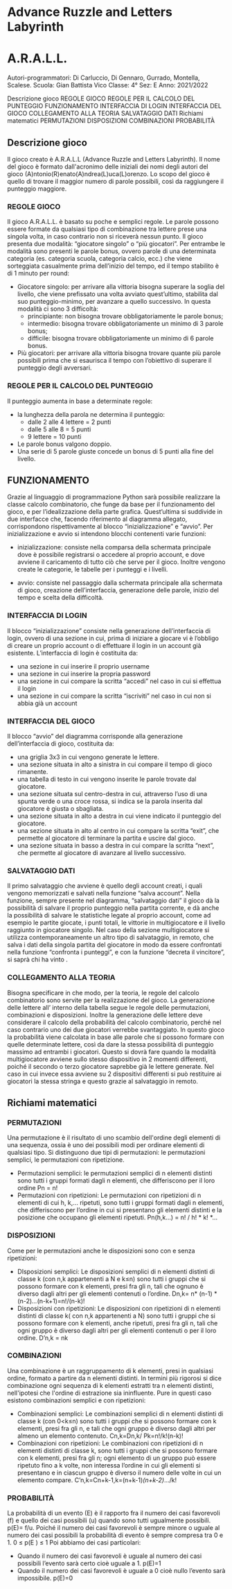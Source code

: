 # Advance Ruzzle and Letters Labyrinth
# A.R.A.L.L.


Autori-programmatori: Di Carluccio, Di Gennaro, Gurrado, Montella, Scalese.
Scuola: Gian Battista Vico 
Classe: 4°   Sez: E
Anno: 2021/2022



Descrizione gioco
REGOLE GIOCO
REGOLE PER IL CALCOLO DEL PUNTEGGIO
FUNZIONAMENTO
INTERFACCIA DI LOGIN
INTERFACCIA DEL GIOCO
COLLEGAMENTO ALLA TEORIA
SALVATAGGIO DATI
Richiami matematici
PERMUTAZIONI
DISPOSIZIONI
COMBINAZIONI
PROBABILITÀ

## Descrizione gioco
Il gioco creato è A.R.A.L.L (Advance Ruzzle and Letters Labyrinth).
Il nome del gioco è formato dall'acronimo delle iniziali dei nomi degli autori del gioco (A)ntonio(R)enato(A)ndrea(L)uca(L)orenzo.
Lo scopo del gioco è quello di trovare il maggior numero di parole possibili, così da raggiungere il punteggio maggiore.
### REGOLE GIOCO
Il gioco A.R.A.L.L. è basato su poche e semplici regole. Le parole possono essere formate da qualsiasi tipo di combinazione tra lettere prese una singola volta, in caso contrario non si riceverà nessun punto. Il gioco presenta due modalità: “giocatore singolo” o “più giocatori”.  Per entrambe le modalità sono presenti le parole bonus, ovvero parole di una determinata categoria (es. categoria scuola, categoria calcio, ecc.) che viene sorteggiata casualmente prima dell’inizio del tempo, ed il tempo stabilito è di 1 minuto per round:
* Giocatore singolo: per arrivare alla vittoria bisogna superare la soglia del livello, che viene prefissato una volta avviato quest’ultimo, stabilita dal suo  punteggio-minimo, per avanzare a quello successivo. In questa modalità ci sono 3 difficoltà:
   * principiante: non bisogna trovare obbligatoriamente le parole bonus;
   * intermedio: bisogna trovare obbligatoriamente un minimo di 3 parole bonus;
   * difficile: bisogna trovare obbligatoriamente un minimo di 6 parole bonus.
* Più giocatori: per arrivare alla vittoria bisogna trovare quante più parole possibili prima che si esaurisca il tempo con l’obiettivo di superare il punteggio degli avversari.
### REGOLE PER IL CALCOLO DEL PUNTEGGIO
Il punteggio aumenta in base a determinate regole: 
* la lunghezza della parola ne determina il punteggio:
   * dalle 2 alle 4 lettere = 2 punti
   * dalle 5 alle 8 = 5 punti
   * 9 lettere = 10 punti
* Le parole bonus valgono doppio.
* Una serie di 5 parole giuste concede un bonus di 5 punti alla fine del livello.
## FUNZIONAMENTO
Grazie al linguaggio di programmazione Python sarà possibile realizzare la classe calcolo combinatorio, che funge da base per il funzionamento del gioco, e per l’idealizzazione della parte grafica. Quest’ultima si suddivide in due interfacce che, facendo riferimento al diagramma allegato, corrispondono rispettivamente al blocco “inizializzazione” e “avvio”.
Per inizializzazione e avvio si intendono blocchi contenenti varie funzioni:
* inizializzazione: consiste nella comparsa della schermata principale dove è possibile registrarsi o accedere al proprio account, e dove avviene il caricamento di tutto ciò che serve per il gioco. Inoltre vengono create le categorie, le tabelle per i punteggi e i livelli.
  

* avvio: consiste nel passaggio dalla schermata principale alla schermata di gioco, creazione dell’interfaccia, generazione delle parole, inizio del tempo e scelta della difficoltà.
  

### INTERFACCIA DI LOGIN
Il blocco “inizializzazione” consiste nella generazione dell’interfaccia di login, ovvero di una sezione in cui, prima di iniziare a giocare vi è l’obbligo di creare un proprio account o di effettuare il login in un account già esistente.
L’interfaccia di login è costituita da:
* una sezione in cui inserire il proprio username
* una sezione in cui inserire la propria password
* una sezione in cui compare la scritta “accedi” nel caso in cui si effettua il login
* una sezione in cui compare la scritta “iscriviti” nel caso in cui non si abbia già un account
### INTERFACCIA DEL GIOCO  
Il blocco “avvio” del diagramma corrisponde alla generazione dell’interfaccia di gioco, costituita da:
* una griglia 3x3 in cui vengono generate le lettere.
* una sezione situata in alto a sinistra in cui compare il tempo di gioco rimanente.
* una tabella di testo in cui vengono inserite le parole trovate dal giocatore.
* una sezione situata sul centro-destra in cui, attraverso l’uso di una spunta verde o una croce rossa, si indica se la parola inserita dal giocatore è giusta o sbagliata.
* una sezione situata in alto a destra in cui viene indicato il punteggio del giocatore.
* una sezione situata in alto al centro in cui compare la scritta “exit”, che permette al giocatore di terminare la partita e uscire dal gioco.
* una sezione situata in basso a destra in cui compare la scritta “next”, che permette al giocatore di avanzare al livello successivo. 
### SALVATAGGIO DATI
Il primo salvataggio che avviene è quello degli account creati, i quali vengono memorizzati e salvati nella funzione “salva account”. Nella funzione, sempre presente nel diagramma,  “salvataggio dati” il gioco dà la possibilità di salvare il proprio punteggio nella partita corrente, e dà anche la possibilità di salvare le statistiche legate al proprio account, come ad esempio le partite giocate, i punti totali, le vittorie in multigiocatore e il livello raggiunto in giocatore singolo. Nel caso della sezione multigiocatore si utilizza contemporaneamente un altro tipo di salvataggio, in remoto, che salva i dati della singola partita del giocatore in modo da essere confrontati nella funzione “confronta i punteggi”, e con la funzione “decreta il vincitore”, si saprà chi ha vinto .
### COLLEGAMENTO ALLA TEORIA
Bisogna specificare in che modo, per la teoria, le regole del calcolo combinatorio sono servite per la realizzazione del gioco. La generazione delle lettere all’ interno della tabella segue le regole delle permutazioni, combinazioni e disposizioni. Inoltre la generazione delle lettere deve considerare il calcolo della probabilità del calcolo combinatorio, perché nel caso contrario uno dei due giocatori verrebbe svantaggiato. In questo gioco la probabilità viene calcolata in base alle parole che si possono formare con quelle determinate lettere, così da dare la stessa possibilità di punteggio massimo ad entrambi i giocatori. Questo si dovrà fare quando la modalità multigiocatore avviene sullo stesso dispositivo in 2 momenti differenti, poiché il secondo o terzo giocatore saprebbe già le lettere generate. Nel caso in cui invece essa avviene su 2 dispositivi differenti si può restituire ai giocatori la stessa stringa e questo grazie al salvataggio in remoto.


## Richiami matematici
### PERMUTAZIONI
Una permutazione è il risultato di uno scambio dell'ordine degli elementi di una sequenza, ossia è uno dei possibili modi per ordinare elementi di qualsiasi tipo. Si distinguono due tipi di permutazioni: le permutazioni semplici, le permutazioni con ripetizione.
* Permutazioni semplici: le permutazioni semplici di n elementi distinti sono tutti i gruppi formati dagli n elementi, che differiscono per il loro ordine Pn = n!
* Permutazioni con ripetizioni: Le permutazioni con ripetizioni di n elementi di cui h, k,... ripetuti, sono tutti i gruppi formati  dagli n elementi, che differiscono per l’ordine in cui si presentano gli elementi distinti e la posizione che occupano gli elementi ripetuti. Pn(h,k…) = n! /  h! * k! *…

 
### DISPOSIZIONI
Come per le permutazioni anche le disposizioni sono con e senza ripetizioni:
* DIsposizioni semplici: Le disposizioni semplici di n elementi distinti di classe k (con n,k appartenenti a N e k≤n) sono tutti i gruppi che si possono formare con k elementi, presi fra gli n, tali che ognuno è diverso dagli altri per gli elementi contenuti o l’ordine. Dn,k= n* (n-1) * (n-2)*...*(n-k+1)=n!/(n-k)!
* Disposizioni con ripetizioni: Le disposizioni con ripetizioni di n elementi distinti di classe k( con n,k appartenenti a N) sono tutti i gruppi che si possono formare con k elementi, anche ripetuti, presi fra gli n, tali che ogni gruppo è diverso dagli altri per gli elementi contenuti o per il loro ordine. D’n,k = nk


### COMBINAZIONI
Una combinazione è un raggruppamento di k elementi, presi in qualsiasi ordine, formato a partire da n elementi distinti. In termini più rigorosi si dice combinazione ogni sequenza di k elementi estratti tra  n elementi distinti, nell'ipotesi che l'ordine di estrazione sia ininfluente. Pure in questi caso esistono combinazioni semplici e con ripetizioni:
* Combinazioni semplici: Le combinazioni semplici di n elementi distinti di classe k (con 0<k≤n) sono tutti i gruppi che si possono formare con k elementi, presi fra gli n, e tali che ogni gruppo è diverso dagli altri per almeno un elemento contenuto. Cn,k=Dn,k/ Pk=n!/k!(n-k)!
* Combinazioni con ripetizioni:  Le combinazioni con ripetizioni di n elementi distinti di classe k, sono tutti i gruppi che si possono formare con k elementi, presi fra gli n; ogni elemento di un gruppo può essere ripetuto fino a k volte, non interessa l’ordine in cui gli elementi si presentano e in ciascun gruppo è diverso il numero delle volte in cui un elemento compare. C’n,k=Cn+k-1,k=(n+k-1)*(n+k-2)*.../k!


### PROBABILITÀ
La probabilità di un evento (E) è il rapporto fra il numero dei casi favorevoli (f) e quello dei casi possibili (u) quando sono tutti ugualmente possibili. p(E)= f/u.
Poiché il numero dei casi favorevoli è sempre minore o uguale al numero dei casi possibili la probabilità di evento è sempre compresa tra 0 e 1.  0 ≤ p(E ) ≤ 1
Poi abbiamo dei casi particolari:
* Quando il numero dei casi favorevoli è uguale al numero dei casi possibili l’evento sarà certo cioè uguale a 1. p(E)=1
* Quando il numero dei casi favorevoli è uguale a 0 cioè nullo l’evento sarà impossibile. p(E)=0
